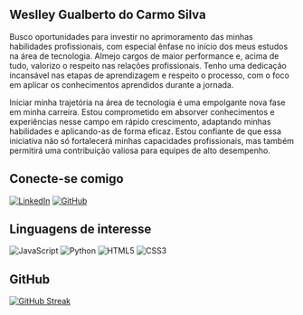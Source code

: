 ## Weslley Gualberto do Carmo Silva
Busco oportunidades para investir no aprimoramento das minhas habilidades profissionais, com especial ênfase no início dos meus estudos na área de tecnologia. Almejo cargos de maior performance e, acima de tudo, valorizo o respeito nas relações profissionais. Tenho uma dedicação incansável nas etapas de aprendizagem e respeito o processo, com o foco em aplicar os conhecimentos aprendidos durante a jornada.

Iniciar minha trajetória na área de tecnologia é uma empolgante nova fase em minha carreira. Estou comprometido em absorver conhecimentos e experiências nesse campo em rápido crescimento, adaptando minhas habilidades e aplicando-as de forma eficaz.
Estou confiante de que essa iniciativa não só fortalecerá minhas capacidades profissionais, mas também permitirá uma contribuição valiosa para equipes de alto desempenho. 

## Conecte-se comigo
[![LinkedIn](https://img.shields.io/badge/LinkedIn-000?style=for-the-badge&logo=linkedin&logoColor=0Ef6A8)](https://www.linkedin.com/in/weslley-gualberto-61092316b/) [![GitHub](https://img.shields.io/badge/GitHub-000?style=for-the-badge&logo=GitHub&logoColor=0Ef6A8)](https://github.com/WesRush) 

## Linguagens de interesse
![JavaScript](https://img.shields.io/badge/JavaScript-000?style=for-the-badge&logo=javascript) 	![Python](https://img.shields.io/badge/Python-000?style=for-the-badge&logo=python) ![HTML5](https://img.shields.io/badge/HTML5-000?style=for-the-badge&logo=html5) ![CSS3](https://img.shields.io/badge/CSS3-000?style=for-the-badge&logo=css3&logoColor=264CE4)

## GitHub
[![GitHub Streak](https://streak-stats.demolab.com/?user=WesRush&theme=vue-dark&background=001&border=30A3DC&dates=FFF)](https://git.io/streak-stats)
